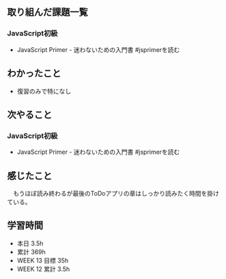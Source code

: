 ## 取り組んだ課題一覧 
 ### JavaScript初級
 - JavaScript Primer - 迷わないための入門書 #jsprimerを読む

 ## わかったこと 
 - 復習のみで特になし

 ## 次やること
 ### JavaScript初級
 - JavaScript Primer - 迷わないための入門書 #jsprimerを読む　

 ## 感じたこと 
　もうほぼ読み終わるが最後のToDoアプリの章はしっかり読みたく時間を掛けている。

 ## 学習時間 
 - 本日 3.5h 
 - 累計 369h 
 - WEEK 13 目標 35h 
 - WEEK 12 累計 3.5h
